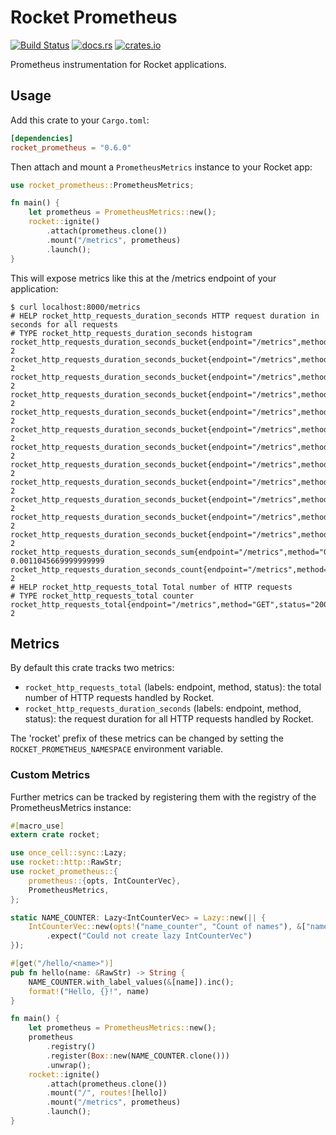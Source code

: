 # Rocket Prometheus

[![Build Status](https://github.com/sd2k/rocket_prometheus/workflows/Rust/badge.svg)](https://github.com/sd2k/rocket_prometheus/actions)
[![docs.rs](https://docs.rs/rocket_prometheus/badge.svg)](https://docs.rs/rocket_prometheus)
[![crates.io](https://img.shields.io/crates/v/rocket_prometheus.svg)](https://crates.io/crates/rocket_prometheus)


Prometheus instrumentation for Rocket applications.

## Usage

Add this crate to your `Cargo.toml`:

```toml
[dependencies]
rocket_prometheus = "0.6.0"
```

Then attach and mount a `PrometheusMetrics` instance to your Rocket app:

```rust
use rocket_prometheus::PrometheusMetrics;

fn main() {
    let prometheus = PrometheusMetrics::new();
    rocket::ignite()
        .attach(prometheus.clone())
        .mount("/metrics", prometheus)
        .launch();
}
```

This will expose metrics like this at the /metrics endpoint of your application:

```shell
$ curl localhost:8000/metrics
# HELP rocket_http_requests_duration_seconds HTTP request duration in seconds for all requests
# TYPE rocket_http_requests_duration_seconds histogram
rocket_http_requests_duration_seconds_bucket{endpoint="/metrics",method="GET",status="200",le="0.005"} 2
rocket_http_requests_duration_seconds_bucket{endpoint="/metrics",method="GET",status="200",le="0.01"} 2
rocket_http_requests_duration_seconds_bucket{endpoint="/metrics",method="GET",status="200",le="0.025"} 2
rocket_http_requests_duration_seconds_bucket{endpoint="/metrics",method="GET",status="200",le="0.05"} 2
rocket_http_requests_duration_seconds_bucket{endpoint="/metrics",method="GET",status="200",le="0.1"} 2
rocket_http_requests_duration_seconds_bucket{endpoint="/metrics",method="GET",status="200",le="0.25"} 2
rocket_http_requests_duration_seconds_bucket{endpoint="/metrics",method="GET",status="200",le="0.5"} 2
rocket_http_requests_duration_seconds_bucket{endpoint="/metrics",method="GET",status="200",le="1"} 2
rocket_http_requests_duration_seconds_bucket{endpoint="/metrics",method="GET",status="200",le="2.5"} 2
rocket_http_requests_duration_seconds_bucket{endpoint="/metrics",method="GET",status="200",le="5"} 2
rocket_http_requests_duration_seconds_bucket{endpoint="/metrics",method="GET",status="200",le="10"} 2
rocket_http_requests_duration_seconds_bucket{endpoint="/metrics",method="GET",status="200",le="+Inf"} 2
rocket_http_requests_duration_seconds_sum{endpoint="/metrics",method="GET",status="200"} 0.0011045669999999999
rocket_http_requests_duration_seconds_count{endpoint="/metrics",method="GET",status="200"} 2
# HELP rocket_http_requests_total Total number of HTTP requests
# TYPE rocket_http_requests_total counter
rocket_http_requests_total{endpoint="/metrics",method="GET",status="200"} 2
```

## Metrics

By default this crate tracks two metrics:

- `rocket_http_requests_total` (labels: endpoint, method, status): the
  total number of HTTP requests handled by Rocket.
- `rocket_http_requests_duration_seconds` (labels: endpoint, method, status):
  the request duration for all HTTP requests handled by Rocket.

The 'rocket' prefix of these metrics can be changed by setting the
`ROCKET_PROMETHEUS_NAMESPACE` environment variable.

### Custom Metrics

Further metrics can be tracked by registering them with the registry of the
PrometheusMetrics instance:

```rust
#[macro_use]
extern crate rocket;

use once_cell::sync::Lazy;
use rocket::http::RawStr;
use rocket_prometheus::{
    prometheus::{opts, IntCounterVec},
    PrometheusMetrics,
};

static NAME_COUNTER: Lazy<IntCounterVec> = Lazy::new(|| {
    IntCounterVec::new(opts!("name_counter", "Count of names"), &["name"])
        .expect("Could not create lazy IntCounterVec")
});

#[get("/hello/<name>")]
pub fn hello(name: &RawStr) -> String {
    NAME_COUNTER.with_label_values(&[name]).inc();
    format!("Hello, {}!", name)
}

fn main() {
    let prometheus = PrometheusMetrics::new();
    prometheus
        .registry()
        .register(Box::new(NAME_COUNTER.clone()))
        .unwrap();
    rocket::ignite()
        .attach(prometheus.clone())
        .mount("/", routes![hello])
        .mount("/metrics", prometheus)
        .launch();
}
```
